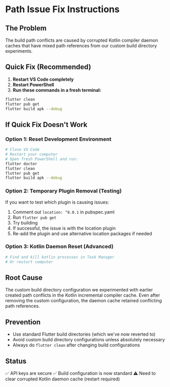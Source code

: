 # Path Issue Fix Instructions

## The Problem
The build path conflicts are caused by corrupted Kotlin compiler daemon caches that have mixed path references from our custom build directory experiments.

## Quick Fix (Recommended)

1. **Restart VS Code completely**
2. **Restart PowerShell**
3. **Run these commands in a fresh terminal:**

```bash
flutter clean
flutter pub get
flutter build apk --debug
```

## If Quick Fix Doesn't Work

### Option 1: Reset Development Environment
```bash
# Close VS Code
# Restart your computer
# Open fresh PowerShell and run:
flutter doctor
flutter clean
flutter pub get
flutter build apk --debug
```

### Option 2: Temporary Plugin Removal (Testing)
If you want to test which plugin is causing issues:

1. Comment out `location: ^8.0.1` in pubspec.yaml
2. Run `flutter pub get`
3. Try building
4. If successful, the issue is with the location plugin
5. Re-add the plugin and use alternative location packages if needed

### Option 3: Kotlin Daemon Reset (Advanced)
```bash
# Find and kill kotlin processes in Task Manager
# Or restart computer
```

## Root Cause
The custom build directory configuration we experimented with earlier created path conflicts in the Kotlin incremental compiler cache. Even after removing the custom configuration, the daemon cache retained conflicting path references.

## Prevention
- Use standard Flutter build directories (which we've now reverted to)
- Avoid custom build directory configurations unless absolutely necessary
- Always do `flutter clean` after changing build configurations

## Status
✅ API keys are secure
✅ Build configuration is now standard
⚠️ Need to clear corrupted Kotlin daemon cache (restart required)
